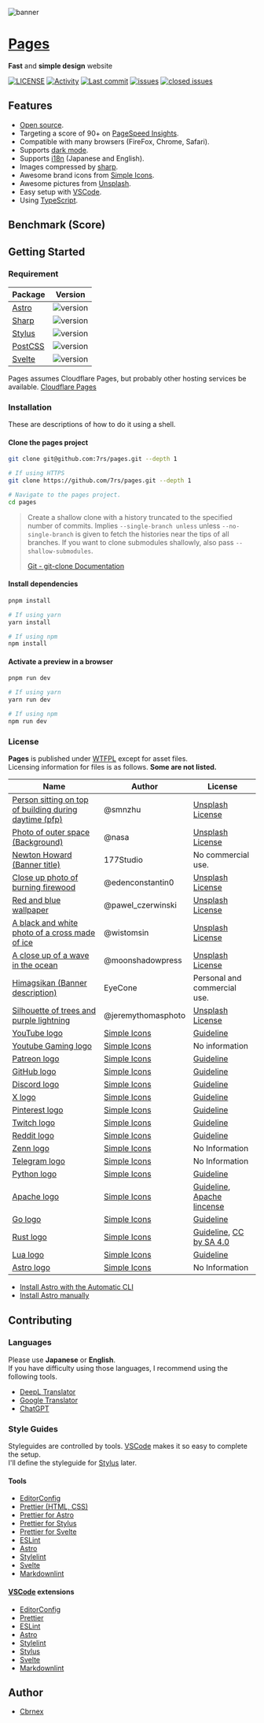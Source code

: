 [wtfpl]: http://www.wtfpl.net/about/  
[newton-howard]: https://www.dafont.com/newton-howard.font
[himagsikan]: https://www.dafont.com/himagsikan.font
[unsplash-license]: https://unsplash.com/license
[6lQDFGOB1iw]: https://unsplash.com/photos/6lQDFGOB1iw
[jh2KTqHLMjE]: https://unsplash.com/photos/jh2KTqHLMjE
[OwOyvyqT1vg]: https://unsplash.com/photos/OwOyvyqT1vg
[dkv2CXSoVfs]: https://unsplash.com/photos/dkv2CXSoVfs
[57nMMJhh3ig]: https://unsplash.com/photos/57nMMJhh3ig
[Q1p7bh3SHj8]: https://unsplash.com/photos/Q1p7bh3SHj8
[7bynNtRqu4E]: https://unsplash.com/photos/7bynNtRqu4E
[simple-icons]: https://simpleicons.org/
[youtube-logo]: src/assets/brand-icons/youtube.svg
[youtube-gaming-logo]: src/assets/brand-icons/youtubegaming.svg
[patreon-logo]: src/assets/brand-icons/patreon.svg
[github-logo]: src/assets/brand-icons/github.svg
[discord-logo]: src/assets/brand-icons/discord.svg
[x-logo]: src/assets/brand-icons/x.svg
[twitch-logo]: src/assets/brand-icons/twitch.svg
[pinterest-logo]: src/assets/brand-icons/pinterest.svg
[reddit-logo]: src/assets/brand-icons/reddit.svg
[zenn-logo]: src/assets/brand-icons/zenn.svg
[telegram-logo]: src/assets/brand-icons/telegram.svg
[python-logo]: src/assets/lang-icons/python.svg
[go-logo]: src/assets/lang-icons/go.svg
[lua-logo]: src/assets/lang-icons/lua.svg
[rust-logo]: src/assets/lang-icons/rust.svg
[apache-logo]: src/assets/lang-icons/apache.svg
[astro-logo]: src/assets/lang-icons/astro.svg
[youtube-logo-guideline]: https://www.youtube.com/howyoutubeworks/resources/brand-resources/#logos-icons-and-colors
[patreon-logo-guideline]: https://www.patreon.com/brand
[github-logo-guideline]: https://github.com/logos
[discord-logo-guideline]: https://discord.com/branding
[x-logo-guideline]: https://about.twitter.com/en/who-we-are/brand-toolkit
[pinterest-logo-guideline]: https://business.pinterest.com/en/brand-guidelines
[twitch-logo-guideline]: https://brand.twitch.tv/
[reddit-logo-guideline]: https://www.redditinc.com/brand
[python-logo-guideline]: https://www.python.org/community/logos/
[apache-logo-guideline]: https://www.apache.org/foundation/marks/
[apache-lincense]: https://spdx.org/licenses/Apache-2.0
[rust-logo-guideline]: https://foundation.rust-lang.org/policies/logo-policy-and-media-guide/
[go-logo-guideline]: https://go.dev/blog/go-brand
[cc-by-sa-4.0]: https://spdx.org/licenses/CC-BY-SA-4.0
[lua-logo-guideline]: https://www.lua.org/images/
[auto]: https://docs.astro.build/en/install/auto/
[manual]: https://docs.astro.build/install/manual/
[deepl]: https://www.deepl.com/translator
[google-translator]: https://translate.google.com
[chatgpt]: https://chat.openai.com/
[vscode]: https://code.visualstudio.com/
[stylus]: https://stylus-lang.com/

![banner](.github/assets/banner.png)  

# [Pages](https://7rs.dev/)  

  **Fast** and **simple design** website  

  [![LICENSE](https://img.shields.io/github/license/7rs/pages?style=flat-square&labelColor=black&color=purple)](https://github.com/7rs/pages/blob/main/LICENSE)
  [![Activity](https://img.shields.io/github/commit-activity/t/7rs/pages?style=flat-square&labelColor=black&color=blue)](https://github.com/7rs/pages/commits/main)
  [![Last commit](https://img.shields.io/github/last-commit/7rs/pages/main?style=flat-square&label=%20&color=blue)](https://github.com/7rs/pages/commits/main)
  [![issues](https://img.shields.io/github/issues-raw/7rs/pages?style=flat-square&label=issues&labelColor=black&color=red)](https://github.com/7rs/pages/issues)
  [![closed issues](https://img.shields.io/github/issues-closed-raw/7rs/pages?style=flat-square&label=%20&color=green)](https://github.com/7rs/pages/issues?q=is%3Aissue+is%3Aclosed)

## Features  

- [Open source](https://wikipedia.org/wiki/FLOSS).
- Targeting a score of 90+ on [PageSpeed Insights](https://pagespeed.web.dev/).  
- Compatible with many browsers (FireFox, Chrome, Safari).  
- Supports [dark mode](https://developer.mozilla.org/ja/docs/Web/CSS/@media/prefers-color-scheme).  
- Supports [i18n](https://wikipedia.org/wiki/Internationalization_and_localization) (Japanese and English).  
- Images compressed by [sharp](https://github.com/lovell/sharp).  
- Awesome brand icons from [Simple Icons][simple-icons].  
- Awesome pictures from [Unsplash](https://unsplash.com/).  
- Easy setup with [VSCode][vscode].  
- Using [TypeScript](https://www.typescriptlang.org/).  

## Benchmark (Score)  

## Getting Started  

### Requirement  

  | Package | Version |
  |-|-|
  | [Astro](https://www.npmjs.com/package/astro) | ![version](https://img.shields.io/node/v/astro?style=flat-square&label=%20) |
  | [Sharp](https://www.npmjs.com/package/sharp) | ![version](https://img.shields.io/node/v/sharp?style=flat-square&label=%20) |
  | [Stylus](https://www.npmjs.com/package/stylus) | ![version](https://img.shields.io/node/v/stylus?style=flat-square&label=%20) |
  | [PostCSS](https://www.npmjs.com/package/postcss) | ![version](https://img.shields.io/node/v/postcss?style=flat-square&label=%20) |
  | [Svelte](https://www.npmjs.com/package/svelte) | ![version](https://img.shields.io/node/v/svelte?style=flat-square&label=%20) |  

  Pages assumes Cloudflare Pages, but probably other hosting services be available.
  [Cloudflare Pages](https://pages.cloudflare.com/)  

### Installation  

  These are descriptions of how to do it using a shell.  

#### Clone the pages project  

  ```sh
  git clone git@github.com:7rs/pages.git --depth 1

  # If using HTTPS
  git clone https://github.com/7rs/pages.git --depth 1

  # Navigate to the pages project.
  cd pages
  ```  

  > Create a shallow clone with a history truncated to the specified number of commits.
  > Implies `--single-branch unless` unless `--no-single-branch` is given to fetch the histories near the tips of all branches.
  > If you want to clone submodules shallowly, also pass `--shallow-submodules`.  
  >  
  > [Git - git-clone Documentation](https://git-scm.com/docs/git-clone)  

#### Install dependencies  

  ```sh
  pnpm install

  # If using yarn
  yarn install

  # If using npm
  npm install
  ```  

#### Activate a preview in a browser  

  ```sh
  pnpm run dev

  # If using yarn
  yarn run dev

  # If using npm
  npm run dev
  ```  

### License  

  **Pages** is published under [WTFPL][wtfpl] except for asset files.  
  Licensing information for files is as follows. **Some are not listed.**  

  | Name | Author | License |
  |-|-|-|
  | [Person sitting on top of building during daytime (pfp)][7bynNtRqu4E] | @smnzhu | [Unsplash License][unsplash-license] |
  | [Photo of outer space (Background)][Q1p7bh3SHj8] | @nasa | [Unsplash License][unsplash-license] |
  | [Newton Howard (Banner title)][newton-howard] | 177Studio | No commercial use. |
  | [Close up photo of burning firewood][57nMMJhh3ig] | @edenconstantin0 | [Unsplash License][unsplash-license] |
  | [Red and blue wallpaper][6lQDFGOB1iw] | @pawel_czerwinski | [Unsplash License][unsplash-license] |
  | [A black and white photo of a cross made of ice][dkv2CXSoVfs] | @wistomsin | [Unsplash License][unsplash-license] |
  | [A close up of a wave in the ocean][OwOyvyqT1vg] | @moonshadowpress | [Unsplash License][unsplash-license] |
  | [Himagsikan (Banner description)][himagsikan] | EyeCone | Personal and commercial use. |
  | [Silhouette of trees and purple lightning][jh2KTqHLMjE] | @jeremythomasphoto | [Unsplash License][unsplash-license] |
  | [YouTube logo][youtube-logo] | [Simple Icons][simple-icons] | [Guideline][youtube-logo-guideline] |
  | [Youtube Gaming logo][youtube-gaming-logo] | [Simple Icons][simple-icons] | No information |
  | [Patreon logo][patreon-logo] | [Simple Icons][simple-icons] | [Guideline][patreon-logo-guideline] |
  | [GitHub logo][github-logo] | [Simple Icons][simple-icons] | [Guideline][github-logo-guideline] |
  | [Discord logo][discord-logo] | [Simple Icons][simple-icons] | [Guideline][discord-logo-guideline] |
  | [X logo][x-logo] | [Simple Icons][simple-icons] | [Guideline][x-logo-guideline] |
  | [Pinterest logo][pinterest-logo] | [Simple Icons][simple-icons] | [Guideline][pinterest-logo-guideline] |
  | [Twitch logo][twitch-logo] | [Simple Icons][simple-icons] | [Guideline][twitch-logo-guideline] |
  | [Reddit logo][reddit-logo] | [Simple Icons][simple-icons] | [Guideline][reddit-logo-guideline] |
  | [Zenn logo][zenn-logo] | [Simple Icons][simple-icons] | No Information |
  | [Telegram logo][telegram-logo] | [Simple Icons][simple-icons] | No Information |
  | [Python logo][python-logo] | [Simple Icons][simple-icons] | [Guideline][python-logo-guideline] |
  | [Apache logo][apache-logo] | [Simple Icons][simple-icons] |  [Guideline][apache-logo-guideline], [Apache lincense][apache-lincense] |
  | [Go logo][go-logo] | [Simple Icons][simple-icons] |  [Guideline][go-logo-guideline] |
  | [Rust logo][rust-logo ] | [Simple Icons][simple-icons] | [Guideline][rust-logo-guideline], [CC by SA 4.0][cc-by-sa-4.0] |
  | [Lua logo][lua-logo] | [Simple Icons][simple-icons] | [Guideline][lua-logo-guideline] |
  | [Astro logo][astro-logo] | [Simple Icons][simple-icons] | No Information |

- [Install Astro with the Automatic CLI][auto]  
- [Install Astro manually][manual]  

## Contributing  

### Languages  

  Please use **Japanese** or **English**.  
  If you have difficulty using those languages, I recommend using the following tools.  

- [DeepL Translator][deepl]  
- [Google Translator][google-translator]
- [ChatGPT][chatgpt]  

### Style Guides  

  Styleguides are controlled by tools. [VSCode][vscode] makes it so easy to complete the setup.  
  I'll define the styleguide for [Stylus][stylus] later.  

#### Tools  

- [EditorConfig](https://editorconfig.org/)  
- [Prettier (HTML, CSS)](https://prettier.io/)  
- [Prettier for Astro](https://github.com/withastro/prettier-plugin-astro)  
- [Prettier for Stylus](https://github.com/lsdsjy/prettier-plugin-stylus)  
- [Prettier for Svelte](https://github.com/sveltejs/prettier-plugin-svelte)  
- [ESLint](https://eslint.org/)  
- [Astro](https://docs.astro.build/editor-setup/#other-code-editors)  
- [Stylelint](https://eslint.org/)  
- [Svelte](https://svelte.dev/docs/introduction#editor-tooling)  
- [Markdownlint](https://github.com/DavidAnson/markdownlint)  

#### [VSCode][vscode] extensions  

- [EditorConfig](https://marketplace.visualstudio.com/items?itemName=EditorConfig.EditorConfig)  
- [Prettier](https://marketplace.visualstudio.com/items?itemName=esbenp.prettier-vscode)  
- [ESLint](https://marketplace.visualstudio.com/items?itemName=dbaeumer.vscode-eslint)  
- [Astro](https://marketplace.visualstudio.com/items?itemName=astro-build.astro-vscode)  
- [Stylelint](https://marketplace.visualstudio.com/items?itemName=stylelint.vscode-stylelint)  
- [Stylus](https://marketplace.visualstudio.com/items?itemName=sysoev.language-stylus)  
- [Svelte](https://marketplace.visualstudio.com/items?itemName=svelte.svelte-vscode)  
- [Markdownlint](https://marketplace.visualstudio.com/items?itemName=DavidAnson.vscode-markdownlint)  

## Author  

- [Cbrnex](https://github.com/7rs)  
